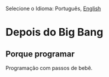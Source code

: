 Selecione o Idioma: Português, [English](README-en.md)

# Depois do Big Bang
## Porque programar
Programação com passos de bebê.
